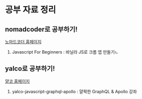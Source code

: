 # 공부 자료 정리

## nomadcoder로 공부하기!

[노마드코더 홈페이지](https://nomadcoders.co/)

1. Javascript For Beginners : 바닐라 JS로 크롬 앱 만들기ㄴ

## yalco로 공부하기!

[얄코 홈페이지](https://www.yalco.kr/lectures/)

1. yalco-javascript-graphql-apollo : 얄팍한 GraphQL & Apollo 강좌
